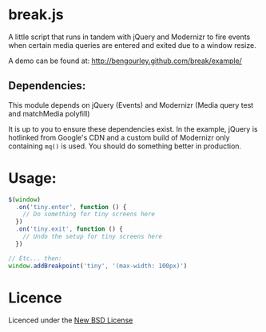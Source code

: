 break.js
=======

A little script that runs in tandem with jQuery and Modernizr to fire events
when certain media queries are entered and exited due to a window resize.

A demo can be found at: http://bengourley.github.com/break/example/

## Dependencies:

This module depends on jQuery (Events) and Modernizr (Media query test and matchMedia polyfill)

It is up to you to ensure these dependencies exist. In the example, jQuery is
hotlinked from Google's CDN and a custom build of Modernizr only containing `mq()`
is used. You should do something better in production.

# Usage:

```js
$(window)
  .on('tiny.enter', function () {
    // Do something for tiny screens here
  })
  .on('tiny.exit', function () {
    // Undo the setup for tiny screens here
  })

// Etc... then:
window.addBreakpoint('tiny', '(max-width: 100px)')
```

# Licence
Licenced under the [New BSD License](http://opensource.org/licenses/bsd-license.php)